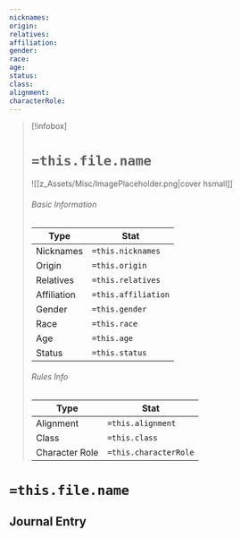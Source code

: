 ```yaml
---
nicknames: 
origin: 
relatives: 
affiliation: 
gender: 
race: 
age: 
status: 
class: 
alignment: 
characterRole:
---
```


> [!infobox]
> # `=this.file.name`
> ![[z_Assets/Misc/ImagePlaceholder.png|cover hsmall]]
> ###### Basic Information
> Type |  Stat |
> ---|---|
> Nicknames | `=this.nicknames` |
> Origin | `=this.origin` |
> Relatives | `=this.relatives` |
> Affiliation | `=this.affiliation` |
> Gender | `=this.gender` |
> Race | `=this.race` |
> Age | `=this.age` |
> Status | `=this.status` |
> ###### Rules Info
> Type |  Stat |
> ---|---|
> Alignment | `=this.alignment` |
> Class | `=this.class` |
> Character Role | `=this.characterRole` |

# `=this.file.name`
## Journal Entry
